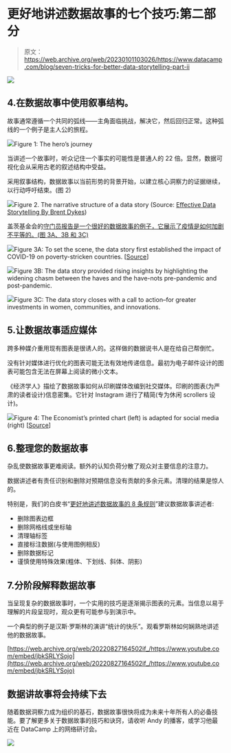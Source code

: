 # 更好地讲述数据故事的七个技巧:第二部分

> 原文：<https://web.archive.org/web/20230101103026/https://www.datacamp.com/blog/seven-tricks-for-better-data-storytelling-part-ii>

[![](img/69417bed8824be7f7b7c7d7060a7c3bb.png)](https://web.archive.org/web/20220827164502/https://www.datacamp.com/groups/business)

## 4.在数据故事中使用叙事结构。

故事通常遵循一个共同的弧线——主角面临挑战，解决它，然后回归正常。这种弧线的一个例子是主人公的旅程。

![](img/6b24f07ed9e6ab75dcb3ac9d2d85c70b.png)Figure 1: The hero’s journey

当讲述一个故事时，听众记住一个事实的可能性是普通人的 22 倍。显然，数据可视化会从采用古老的叙述结构中受益。

采用叙事结构，数据故事以当前形势的背景开始，以建立核心洞察力的证据继续，以行动呼吁结束。(图 2)

![](img/58b49f9db4bdcd908ecd91d02b23b0df.png)Figure 2\. The narrative structure of a data story (Source: [Effective Data Storytelling By Brent Dykes](https://web.archive.org/web/20220827164502/https://www.effectivedatastorytelling.com/))

盖茨基金会的[守门员报告是一个很好的数据故事的例子，它展示了疫情是如何加剧不平等的。(图 3A、3B 和 3C)](https://web.archive.org/web/20220827164502/https://www.gatesfoundation.org/goalkeepers/report/2021-report/#LongTermInvestmentsPayOff)

![](img/59c08d191aca3a83be3198226762b1bf.png)Figure 3A: To set the scene, the data story first established the impact of COVID-19 on poverty-stricken countries. [[Source](https://web.archive.org/web/20220827164502/https://www.gatesfoundation.org/goalkeepers/report/2021-report/#LongTermInvestmentsPayOff)]

![](img/ca2df74559cb459abf08eaca709058dd.png)Figure 3B: The data story provided rising insights by highlighting the widening chasm between the haves and the have-nots pre-pandemic and post-pandemic.

![](img/2e6753a659768b8e3235060756f5e346.png)Figure 3C: The data story closes with a call to action–for greater investments in women, communities, and innovations.

## 5.让数据故事适应媒体

跨多种媒介重用现有图表是很诱人的。这样做的数据说书人是在给自己帮倒忙。

没有针对媒体进行优化的图表可能无法有效地传递信息。最初为电子邮件设计的图表可能包含无法在屏幕上阅读的微小文本。

《经济学人》描绘了数据故事如何从印刷媒体改编到社交媒体。印刷的图表(为严肃的读者设计)信息密集。它针对 Instagram 进行了精简(专为休闲 scrollers 设计)。

![](img/7282af0fab54b4685111e343ea7a8216.png)Figure 4: The Economist’s printed chart (left) is adapted for social media (right) [[Source](https://web.archive.org/web/20220827164502/https://medium.economist.com/charting-new-territory-7f5afb293270)]

## 6.整理您的数据故事

杂乱使数据故事更难阅读。额外的认知负荷分散了观众对主要信息的注意力。

数据讲述者有责任识别和删除对预期信息没有贡献的多余元素。清理的结果是惊人的。

特别是，我们的白皮书“[更好地讲述数据故事的 8 条规则](https://web.archive.org/web/20220827164502/https://www.datacamp.com/resources/whitepapers/8-rules-for-better-data-storytelling)”建议数据故事讲述者:

*   删除图表边框
*   删除网格线或坐标轴
*   清理轴标签
*   直接标注数据(与使用图例相反)
*   删除数据标记
*   谨慎使用特殊效果(粗体、下划线、斜体、阴影)

## 7.分阶段解释数据故事

当呈现复杂的数据故事时，一个实用的技巧是逐渐揭示图表的元素。当信息以易于理解的片段呈现时，观众更有可能参与到演示中。

一个典型的例子是汉斯·罗斯林的演讲“统计的快乐”。观看罗斯林如何娴熟地讲述他的数据故事。

[https://web.archive.org/web/20220827164502if_/https://www.youtube.com/embed/jbkSRLYSojo](https://web.archive.org/web/20220827164502if_/https://www.youtube.com/embed/jbkSRLYSojo)

## 数据讲故事将会持续下去

随着数据洞察力成为组织的基石，数据故事很快将成为未来十年所有人的必备技能。要了解更多关于数据故事的技巧和诀窍，请收听 Andy 的播客，或学习他最近在 DataCamp 上的网络研讨会。

[![](img/69417bed8824be7f7b7c7d7060a7c3bb.png)](https://web.archive.org/web/20220827164502/https://www.datacamp.com/groups/business)